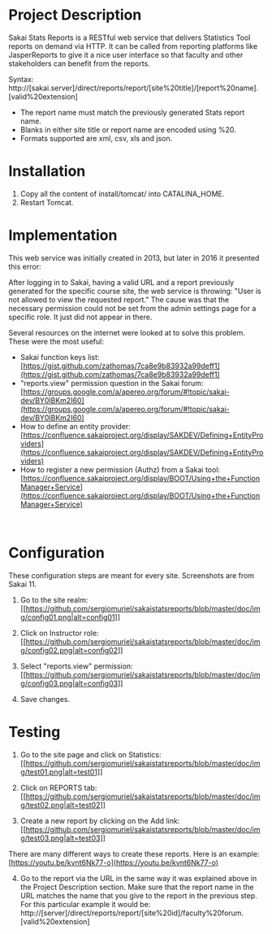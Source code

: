 # Project Description

Sakai Stats Reports is a RESTful web service that delivers Statistics Tool reports on demand via HTTP. It can be called from reporting  platforms like JasperReports to give it a nice user interface so that faculty and other stakeholders can benefit from the reports.

Syntax:<br>
http://[sakai.server]/direct/reports/report/[site%20title]/[report%20name].[valid%20extension]<br>
* The report name must match the previously generated Stats report name.
* Blanks in either site title or report name are encoded using %20.
* Formats supported are xml, csv, xls and json. 



# Installation
1.	Copy all the content of install/tomcat/ into CATALINA_HOME.
2.	Restart Tomcat.



# Implementation

This web service was initially created in 2013, but later in 2016 it presented this error:

After logging in to Sakai, having a valid URL and a report previously generated for the specific course site, the web service is throwing:
"User is not allowed to view the requested report." 
The cause was that the necessary permission could not be set from the admin settings page for a specific role. It just did not appear in there.

Several resources on the internet were looked at to solve this problem. These were the most useful:
* Sakai function keys list: [https://gist.github.com/zathomas/7ca8e9b83932a99deff1](https://gist.github.com/zathomas/7ca8e9b83932a99deff1)
* "reports.view" permission question in the Sakai forum: [https://groups.google.com/a/apereo.org/forum/#!topic/sakai-dev/BY0lBKm2I60](https://groups.google.com/a/apereo.org/forum/#!topic/sakai-dev/BY0lBKm2I60)
* How to define an entity provider: [https://confluence.sakaiproject.org/display/SAKDEV/Defining+EntityProviders](https://confluence.sakaiproject.org/display/SAKDEV/Defining+EntityProviders)
* How to register a new permission (Authz) from a Sakai tool: [https://confluence.sakaiproject.org/display/BOOT/Using+the+FunctionManager+Service](https://confluence.sakaiproject.org/display/BOOT/Using+the+FunctionManager+Service)

 

 
# Configuration

These configuration steps are meant for every site. Screenshots are from Sakai 11.
1.	Go to the site realm:<br>
[[https://github.com/sergiomuriel/sakaistatsreports/blob/master/doc/img/config01.png|alt=config01]]
 
2.	Click on Instructor role:<br>
[[https://github.com/sergiomuriel/sakaistatsreports/blob/master/doc/img/config02.png|alt=config02]]

3.	Select "reports.view" permission:<br>
[[https://github.com/sergiomuriel/sakaistatsreports/blob/master/doc/img/config03.png|alt=config03]]

4.	Save changes.
 
 
 
# Testing 

1.	Go to the site page and click on Statistics:<br>
[[https://github.com/sergiomuriel/sakaistatsreports/blob/master/doc/img/test01.png|alt=test01]]

2.	Click on REPORTS tab:<br>
[[https://github.com/sergiomuriel/sakaistatsreports/blob/master/doc/img/test02.png|alt=test02]]

3.	Create a new report by clicking on the Add link:<br>
[[https://github.com/sergiomuriel/sakaistatsreports/blob/master/doc/img/test03.png|alt=test03]]

There are many different ways to create these reports. Here is an example: [https://youtu.be/kvnt6Nk77-o](https://youtu.be/kvnt6Nk77-o)

4.	Go to the report via the URL in the same way it was explained above in the Project Description section. Make sure that the report name in the URL matches the name that you give to the report in the previous step. For this particular example it would be:<br>
http://[server]/direct/reports/report/[site%20id]/faculty%20forum.[valid%20extension]
